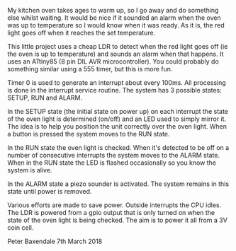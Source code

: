 My kitchen oven takes ages to warm up, so I go away and do something else whilst
waiting. It would be nice if it sounded an alarm when the oven was up to
temperature so I would know when it was ready. As it is, the red light goes
off when it reaches the set temperature.

This little project uses a cheap LDR to detect when the red light goes off
(ie the oven is up to temperature) and sounds an alarm when that happens.
It uses an ATtiny85 (8 pin DIL AVR microcontroller). You could probably do
something similar using a 555 timer, but this is more fun.

Timer 0 is used to generate an interrupt about every 100ms. All processing
is done in the interrupt service routine. The system has 3
possible states: SETUP, RUN and ALARM.

In the SETUP state (the initial state on power up) on each interrupt the
state of the oven light is determined (on/off) and an LED used to simply
mirror it. The idea is to help you position the unit correctly over the oven
light. When a button is pressed the system moves to the RUN state.

In the RUN state the oven light is checked. When it's detected to be off on
a number of consecutive interrupts the system moves to the ALARM state. When
in the RUN state the LED is flashed occasionally so you know the system is
alive.

In the ALARM state a piezo sounder is activated. The system remains in this
state until power is removed.

Various efforts are made to save power. Outside interrupts the CPU idles.
The LDR is powered from a gpio output that is only turned on when the state
of the oven light is being checked. The aim is to power it all from a 3V
coin cell.

Peter Baxendale
7th March 2018

